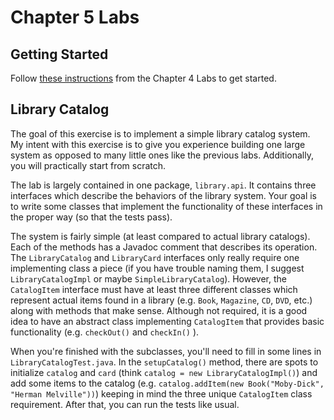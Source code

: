 # Chapter 5 Labs

## Getting Started

Follow [these instructions](https://github.com/nuhs-apcs/chapter-4) from the Chapter 4 Labs to get started.

## Library Catalog

The goal of this exercise is to implement a simple library catalog system. My intent with this exercise is to give you experience building one large system as opposed to many little ones like the previous labs. Additionally, you will practically start from scratch.

The lab is largely contained in one package, `library.api`. It contains three interfaces which describe the behaviors of the library system. Your goal is to write some classes that implement the functionality of these interfaces in the proper way (so that the tests pass). 

The system is fairly simple (at least compared to actual library catalogs). Each of the methods has a Javadoc comment that describes its operation. The `LibraryCatalog` and `LibraryCard` interfaces only really require one implementing class a piece (if you have trouble naming them, I suggest `LibraryCatalogImpl` or maybe `SimpleLibraryCatalog`). However, the `CatalogItem` interface must have at least three different classes which represent actual items found in a library (e.g. `Book`, `Magazine`, `CD`, `DVD`, etc.) along with methods that make sense. Although not required, it is a good idea to have an abstract class implementing `CatalogItem` that provides basic functionality (e.g. `checkOut()` and `checkIn()` ).

When you're finished with the subclasses, you'll need to fill in some lines in `LibraryCatalogTest.java`. In the `setupCatalog()` method, there are spots to initialize `catalog` and `card`  (think `catalog = new LibraryCatalogImpl()`) and add some items to the catalog (e.g. `catalog.addItem(new Book("Moby-Dick", "Herman Melville"))`) keeping in mind the three unique `CatalogItem` class requirement. After that, you can run the tests like usual.
